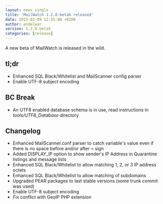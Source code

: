 ```yaml
---
layout: news_single
title: 'MailWatch 1.2.0-beta6 released'
date: 2015-02-09 12:55:00 +0200
author: endelwar
version: 1.2.0-beta5
categories: [release]
---
```


A new beta of MailWatch is released in the wild.

## tl;dr

 - Enhanced SQL Black/Whitelist and MailScanner config parser
 - Enable UTF-8 subject encoding

## BC Break
* An UTF8 enabled database schema is in use, read instructions in _tools/UTF8_Database_ directory 

## Changelog

 - Enhanced MailScanner.conf parser to catch variable's value even if there is no space before and/or after = sign
 - Added DISPLAY_IP option to show sender's IP Address in Quarantine listings and message lists
 - Enhanced SQL Black/Whitelist to allow matching 1, 2, or 3 IP address octets
 - Enhanced SQL Black/Whitelist to allow matching of subdomains
 - Upgraded PEAR packages to last stable versions (some trunk commit was used)
 - Enable UTF-8 subject encoding
 - Fix conflict with GeoIP PHP extension